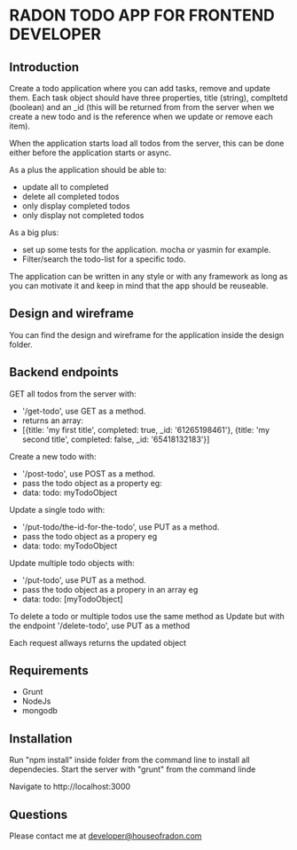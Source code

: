 RADON TODO APP FOR FRONTEND DEVELOPER
=================

## Introduction

Create a todo application where you can add tasks, remove and update them. 
Each task object should have three properties, title (string), compltetd (boolean) and an _id (this will be returned from from the server when we create a new todo and is the reference when we update or remove each item).

When the application starts load all todos from the server, this can be done either before the application starts or async.

As a plus the application should be able to:
* update all to completed 
* delete all completed todos
* only display completed todos
* only display not completed todos

As a big plus:
* set up some tests for the application. mocha or yasmin for example.
* Filter/search the todo-list for a specific todo.

The application can be written in any style or with any framework as long as you can motivate it and keep in mind that the app should be reuseable.

## Design and wireframe

You can find the design and wireframe for the application inside the design folder.

## Backend endpoints

GET all todos from the server with:
- '/get-todo', use GET as a method.
- returns an array:
- [{title: 'my first title', completed: true, _id: '61265198461'}, {title: 'my second title', completed: false, _id: '65418132183'}]

Create a new todo with:
- '/post-todo', use POST as a method.
- pass the todo object as a property eg:
- data: todo: myTodoObject

Update a single todo with:
- '/put-todo/the-id-for-the-todo', use PUT as a method.
- pass the todo object as a propery eg
- data: todo: myTodoObject

Update multiple todo objects with:
- '/put-todo', use PUT as a method.
- pass the todo object as a propery in an array eg
- data: todo: [myTodoObject]

To delete a todo or multiple todos use the same method as Update 
but with the endpoint '/delete-todo', use PUT as a method

Each request allways returns the updated object

## Requirements

* Grunt
* NodeJs
* mongodb

## Installation

Run "npm install" inside folder from the command line to install all dependecies.
Start the server with "grunt" from the command linde

Navigate to http://localhost:3000

## Questions
Please contact me at developer@houseofradon.com


